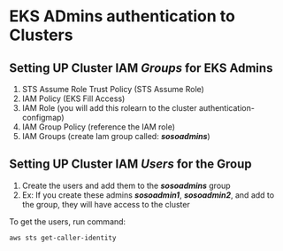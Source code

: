 # EKS ADmins authentication to Clusters

## Setting UP Cluster IAM ***Groups*** for EKS Admins
1. STS Assume Role Trust Policy (STS Assume Role)
2. IAM Policy (EKS Fill Access)
3. IAM Role (you will add this rolearn to the cluster authentication-configmap)
4. IAM Group Policy (reference the IAM role)
5. IAM Groups (create Iam group called: ***sosoadmins***)

## Setting UP Cluster IAM ***Users*** for the Group
1. Create the users and add them to the ***sosoadmins*** group 
2. Ex: If you create these admins ***sosoadmin1***, ***sosoadmin2***, and add to the group, they will have access to the cluster


To get the users, run command:
  ```
  aws sts get-caller-identity
  ```
